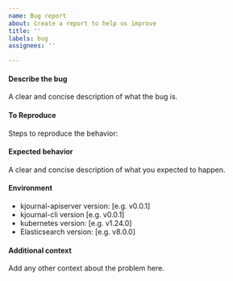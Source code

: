 ```yaml
---
name: Bug report
about: Create a report to help us improve
title: ''
labels: bug
assignees: ''

---
```


#### Describe the bug
A clear and concise description of what the bug is.

#### To Reproduce
Steps to reproduce the behavior:

#### Expected behavior
A clear and concise description of what you expected to happen.

#### Environment
 - kjournal-apiserver version: [e.g. v0.0.1]
 - kjournal-cli version [e.g. v0.0.1]
 - kubernetes version: [e.g. v1.24.0]
 - Elasticsearch version: [e.g. v8.0.0]

#### Additional context
Add any other context about the problem here.
